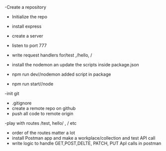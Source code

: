 -Create a repository
- Initialize the repo
- install express
- create a server
- listen to port 777
- write request handlers for/test ,/hello, /
- install the nodemon an update the scripts inside package.json

- npm run dev//nodemon added script in package
- npm run start//node

-init git
- .gitignore
- create a remote repo on github
- push all code to remote origin

-play with routes /test, hello/ , / etc
- order of the routes matter a lot
- install Postman app and make a workplace/collection and test API call
- write logic to handle GET,POST,DELTE, PATCH, PUT ApI calls in postman
